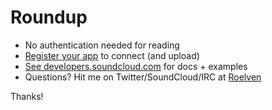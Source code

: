 # Roundup

- No authentication needed for reading
- [Register your app](http://soundcloud.com/you/apps) to connect (and upload)
- [See developers.soundcloud.com](http://developers.soundcloud.com) for docs + examples
- Questions? Hit me on Twitter/SoundCloud/IRC at [Roelven](http://twitter.com/roelven)

Thanks!
